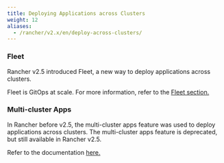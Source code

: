```yaml
---
title: Deploying Applications across Clusters
weight: 12
aliases:
  - /rancher/v2.x/en/deploy-across-clusters/
---
```

### Fleet

Rancher v2.5 introduced Fleet, a new way to deploy applications across clusters.

Fleet is GitOps at scale. For more information, refer to the [Fleet section.](../how-to-guides/new-user-guides/deploy-apps-across-clusters/fleet.md)

### Multi-cluster Apps

In Rancher before v2.5, the multi-cluster apps feature was used to deploy applications across clusters. The multi-cluster apps feature is deprecated, but still available in Rancher v2.5.

Refer to the documentation [here.](../how-to-guides/new-user-guides/deploy-apps-across-clusters/multi-cluster-apps.md)